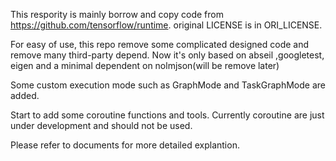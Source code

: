 This respority is mainly borrow and copy code from https://github.com/tensorflow/runtime.
original LICENSE is in ORI_LICENSE.

For easy of use, this repo remove some complicated designed code and remove many third-party depend.
Now it's only based on abseil ,googletest, eigen and a minimal dependent on nolmjson(will be remove later)

Some custom execution mode such as GraphMode and TaskGraphMode are added.

Start to add some coroutine functions and tools. Currently coroutine are just under development and should not be used.

Please refer to documents for more detailed explantion.
